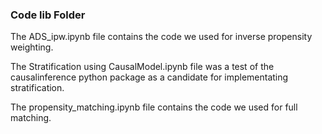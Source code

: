 ### Code lib Folder

The ADS_ipw.ipynb file contains the code we used for inverse propensity weighting.

The Stratification using CausalModel.ipynb file was a test of the causalinference python package as a candidate for implementating stratification.

The propensity_matching.ipynb file contains the code we used for full matching.


